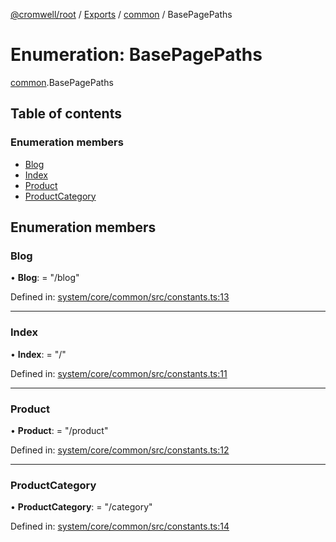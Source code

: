 [@cromwell/root](../README.md) / [Exports](../modules.md) / [common](../modules/common.md) / BasePagePaths

# Enumeration: BasePagePaths

[common](../modules/common.md).BasePagePaths

## Table of contents

### Enumeration members

- [Blog](common.basepagepaths.md#blog)
- [Index](common.basepagepaths.md#index)
- [Product](common.basepagepaths.md#product)
- [ProductCategory](common.basepagepaths.md#productcategory)

## Enumeration members

### Blog

• **Blog**: = "/blog"

Defined in: [system/core/common/src/constants.ts:13](https://github.com/CromwellCMS/Cromwell/blob/b0001b2/system/core/common/src/constants.ts#L13)

___

### Index

• **Index**: = "/"

Defined in: [system/core/common/src/constants.ts:11](https://github.com/CromwellCMS/Cromwell/blob/b0001b2/system/core/common/src/constants.ts#L11)

___

### Product

• **Product**: = "/product"

Defined in: [system/core/common/src/constants.ts:12](https://github.com/CromwellCMS/Cromwell/blob/b0001b2/system/core/common/src/constants.ts#L12)

___

### ProductCategory

• **ProductCategory**: = "/category"

Defined in: [system/core/common/src/constants.ts:14](https://github.com/CromwellCMS/Cromwell/blob/b0001b2/system/core/common/src/constants.ts#L14)
